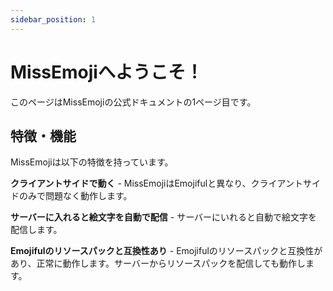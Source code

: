 ```yaml
---
sidebar_position: 1
---
```


# MissEmojiへようこそ！

このページはMissEmojiの公式ドキュメントの1ページ目です。

## 特徴・機能

MissEmojiは以下の特徴を持っています。

**クライアントサイドで動く** - MissEmojiはEmojifulと異なり、クライアントサイドのみで問題なく動作します。

**サーバーに入れると絵文字を自動で配信** - サーバーにいれると自動で絵文字を配信します。

**Emojifulのリソースパックと互換性あり** - Emojifulのリソースパックと互換性があり、正常に動作します。サーバーからリソースパックを配信しても動作します。


